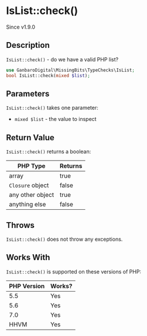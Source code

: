 # IsList::check()

<div class="callout info" markdown="1">
Since v1.9.0
</div>

## Description

`IsList::check()` - do we have a valid PHP list?

```php
use GanbaroDigital\MissingBits\TypeChecks\IsList;
bool IsList::check(mixed $list);
```

## Parameters

`IsList::check()` takes one parameter:

* `mixed $list` - the value to inspect

## Return Value

`IsList::check()` returns a boolean:

PHP Type | Returns
---------|--------
array    | true
`Closure` object | false
any other object | true
anything else | false

## Throws

`IsList::check()` does not throw any exceptions.

## Works With

`IsList::check()` is supported on these versions of PHP:

PHP Version | Works?
------------|-------
5.5 | Yes
5.6 | Yes
7.0 | Yes
HHVM | Yes
